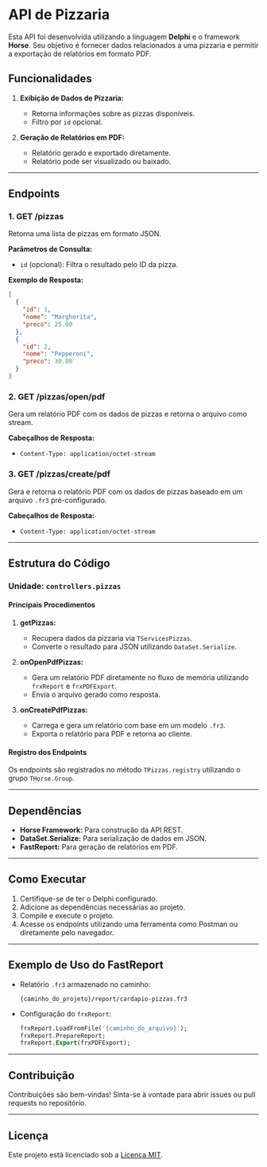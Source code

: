 # API de Pizzaria

Esta API foi desenvolvida utilizando a linguagem **Delphi** e o framework **Horse**. Seu objetivo é fornecer dados relacionados a uma pizzaria e permitir a exportação de relatórios em formato PDF.

## Funcionalidades

1. **Exibição de Dados de Pizzaria:**
   - Retorna informações sobre as pizzas disponíveis.
   - Filtro por `id` opcional.

2. **Geração de Relatórios em PDF:**
   - Relatório gerado e exportado diretamente.
   - Relatório pode ser visualizado ou baixado.

---

## Endpoints

### 1. **GET /pizzas**
Retorna uma lista de pizzas em formato JSON.

**Parâmetros de Consulta:**
- `id` (opcional): Filtra o resultado pelo ID da pizza.

**Exemplo de Resposta:**
```json
[
  {
    "id": 1,
    "nome": "Margherita",
    "preco": 25.00
  },
  {
    "id": 2,
    "nome": "Pepperoni",
    "preco": 30.00
  }
]
```

### 2. **GET /pizzas/open/pdf**
Gera um relatório PDF com os dados de pizzas e retorna o arquivo como stream.

**Cabeçalhos de Resposta:**
- `Content-Type: application/octet-stream`

### 3. **GET /pizzas/create/pdf**
Gera e retorna o relatório PDF com os dados de pizzas baseado em um arquivo `.fr3` pré-configurado.

**Cabeçalhos de Resposta:**
- `Content-Type: application/octet-stream`

---

## Estrutura do Código

### Unidade: `controllers.pizzas`

#### Principais Procedimentos

1. **getPizzas:**
   - Recupera dados da pizzaria via `TServicesPizzas`.
   - Converte o resultado para JSON utilizando `DataSet.Serialize`.

2. **onOpenPdfPizzas:**
   - Gera um relatório PDF diretamente no fluxo de memória utilizando `frxReport` e `frxPDFExport`.
   - Envia o arquivo gerado como resposta.

3. **onCreatePdfPizzas:**
   - Carrega e gera um relatório com base em um modelo `.fr3`.
   - Exporta o relatório para PDF e retorna ao cliente.

#### Registro dos Endpoints
Os endpoints são registrados no método `TPizzas.registry` utilizando o grupo `THorse.Group`.

---

## Dependências

- **Horse Framework:** Para construção da API REST.
- **DataSet.Serialize:** Para serialização de dados em JSON.
- **FastReport:** Para geração de relatórios em PDF.

---

## Como Executar

1. Certifique-se de ter o Delphi configurado.
2. Adicione as dependências necessárias ao projeto.
3. Compile e execute o projeto.
4. Acesse os endpoints utilizando uma ferramenta como Postman ou diretamente pelo navegador.

---

## Exemplo de Uso do FastReport

- Relatório `.fr3` armazenado no caminho:
  ```
  {caminho_do_projeto}/report/cardapio-pizzas.fr3
  ```
- Configuração do `frxReport`:
  ```pascal
  frxReport.LoadFromFile('{caminho_do_arquivo}');
  frxReport.PrepareReport;
  frxReport.Export(frxPDFExport);
  ```

---

## Contribuição

Contribuições são bem-vindas! Sinta-se à vontade para abrir issues ou pull requests no repositório.

---

## Licença

Este projeto está licenciado sob a [Licença MIT](LICENSE).
